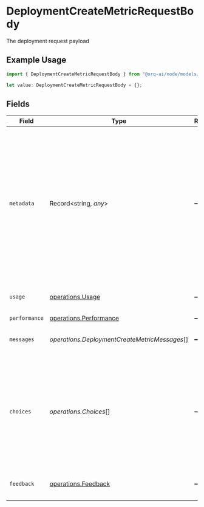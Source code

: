 # DeploymentCreateMetricRequestBody

The deployment request payload

## Example Usage

```typescript
import { DeploymentCreateMetricRequestBody } from "@orq-ai/node/models/operations";

let value: DeploymentCreateMetricRequestBody = {};
```

## Fields

| Field                                                                                                                                                                                                    | Type                                                                                                                                                                                                     | Required                                                                                                                                                                                                 | Description                                                                                                                                                                                              |
| -------------------------------------------------------------------------------------------------------------------------------------------------------------------------------------------------------- | -------------------------------------------------------------------------------------------------------------------------------------------------------------------------------------------------------- | -------------------------------------------------------------------------------------------------------------------------------------------------------------------------------------------------------- | -------------------------------------------------------------------------------------------------------------------------------------------------------------------------------------------------------- |
| `metadata`                                                                                                                                                                                               | Record<string, *any*>                                                                                                                                                                                    | :heavy_minus_sign:                                                                                                                                                                                       | Your own custom key-value pairs can be attached to the logs. This is useful for storing additional information related to your interactions with the LLM providers or specifics within your application. |
| `usage`                                                                                                                                                                                                  | [operations.Usage](../../models/operations/usage.md)                                                                                                                                                     | :heavy_minus_sign:                                                                                                                                                                                       | Usage statistics to add to the deployment                                                                                                                                                                |
| `performance`                                                                                                                                                                                            | [operations.Performance](../../models/operations/performance.md)                                                                                                                                         | :heavy_minus_sign:                                                                                                                                                                                       | N/A                                                                                                                                                                                                      |
| `messages`                                                                                                                                                                                               | *operations.DeploymentCreateMetricMessages*[]                                                                                                                                                            | :heavy_minus_sign:                                                                                                                                                                                       | A list of messages sent to the model.                                                                                                                                                                    |
| `choices`                                                                                                                                                                                                | *operations.Choices*[]                                                                                                                                                                                   | :heavy_minus_sign:                                                                                                                                                                                       | A list of completion choices. If you are using a `completion` model then you must provide the `completion content` with the chat completion format                                                       |
| `feedback`                                                                                                                                                                                               | [operations.Feedback](../../models/operations/feedback.md)                                                                                                                                               | :heavy_minus_sign:                                                                                                                                                                                       | Feedback from the user on the completion                                                                                                                                                                 |